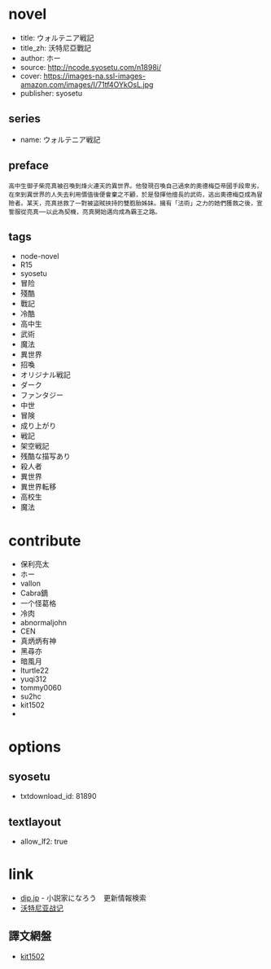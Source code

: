 # novel

- title: ウォルテニア戦記
- title_zh: 沃特尼亞戰記
- author: ホー
- source: http://ncode.syosetu.com/n1898i/
- cover: https://images-na.ssl-images-amazon.com/images/I/71tf4OYkOsL.jpg
- publisher: syosetu

## series

- name: ウォルテニア戦記

## preface

```
高中生御子柴亮真被召喚到烽火連天的異世界。他發現召喚自己過來的奧德梅亞帝國手段卑劣，在來到異世界的人失去利用價值後便會棄之不顧，於是發揮他擅長的武術，逃出奧德梅亞成為冒險者。某天，亮真拯救了一對被盜賊挾持的雙胞胎姊妹。擁有「法術」之力的她們獲救之後，宣誓服從亮真──以此為契機，亮真開始邁向成為霸王之路。
```

## tags

- node-novel
- R15
- syosetu
- 冒险
- 殘酷
- 戰記
- 冷酷
- 高中生
- 武術
- 魔法
- 異世界
- 招喚
- オリジナル戦記
- ダーク
- ファンタジー
- 中世
- 冒険
- 成り上がり
- 戦記
- 架空戦記
- 残酷な描写あり
- 殺人者
- 異世界
- 異世界転移
- 高校生
- 魔法

# contribute

- 保利亮太
- ホー
- vallon
- Cabra鏑
- 一个怪葛格
- 冷肉
- abnormaljohn
- CEN
- 真炳炳有神
- 黑尋亦
- 暗風月
- lturtle22
- yuqi312
- tommy0060
- su2hc
- kit1502
- 

# options

## syosetu

- txtdownload_id: 81890

## textlayout

- allow_lf2: true

# link

- [dip.jp](https://narou.dip.jp/search.php?text=n1898i&novel=all&genre=all&new_genre=all&length=0&down=0&up=100) - 小説家になろう　更新情報検索
- [沃特尼亚战记](https://tieba.baidu.com/f?kw=%E6%B2%83%E7%89%B9%E5%B0%BC%E4%BA%9A%E6%88%98%E8%AE%B0&ie=utf-8 "沃特尼亚战记")

## 譯文網盤

* [kit1502](https://pan.baidu.com/s/1Rw0DHkgVAYNdCuYZfuit6A)



